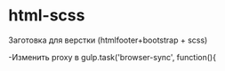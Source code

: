 # html-scss
Заготовка для верстки (htmlfooter+bootstrap + scss)

-Изменить proxy в gulp.task('browser-sync', function(){